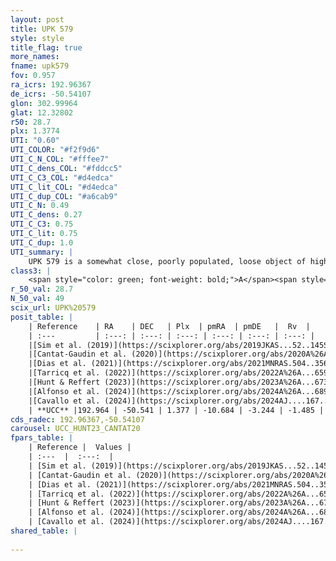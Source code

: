 ```yaml
---
layout: post
title: UPK 579
style: style
title_flag: true
more_names: 
fname: upk579
fov: 0.957
ra_icrs: 192.96367
de_icrs: -50.54107
glon: 302.99964
glat: 12.32802
r50: 28.7
plx: 1.3774
UTI: "0.60"
UTI_COLOR: "#f2f9d6"
UTI_C_N_COL: "#fffee7"
UTI_C_dens_COL: "#fddcc5"
UTI_C_C3_COL: "#d4edca"
UTI_C_lit_COL: "#d4edca"
UTI_C_dup_COL: "#a6cab9"
UTI_C_N: 0.49
UTI_C_dens: 0.27
UTI_C_C3: 0.75
UTI_C_lit: 0.75
UTI_C_dup: 1.0
UTI_summary: |
    UPK 579 is a somewhat close, poorly populated, loose object of high C3 quality. It is well-studied in the literature.
class3: |
    <span style="color: green; font-weight: bold;">A</span><span style="color: #FFC300; font-weight: bold;">B</span>
r_50_val: 28.7
N_50_val: 49
scix_url: UPK%20579
posit_table: |
    | Reference    | RA    | DEC   | Plx  | pmRA  | pmDE   |  Rv  |
    | :---         | :---: | :---: | :---: | :---: | :---: | :---: |
    |[Sim et al. (2019)](https://scixplorer.org/abs/2019JKAS...52..145S) | 192.979 | -50.462 | -- | -10.73 | -3.2 | -- |
    |[Cantat-Gaudin et al. (2020)](https://scixplorer.org/abs/2020A%26A...640A...1C) | 192.917 | -50.541 | 1.367 | -10.71 | -3.23 | -- |
    |[Dias et al. (2021)](https://scixplorer.org/abs/2021MNRAS.504..356D) | 192.888 | -50.724 | 1.349 | -10.71 | -3.221 | 2.127 |
    |[Tarricq et al. (2022)](https://scixplorer.org/abs/2022A%26A...659A..59T) | 192.909 | -50.761 | 1.384 | -10.578 | -3.352 | -- |
    |[Hunt & Reffert (2023)](https://scixplorer.org/abs/2023A%26A...673A.114H) | 193.302 | -50.832 | 1.367 | -10.577 | -3.299 | -0.829 |
    |[Alfonso et al. (2024)](https://scixplorer.org/abs/2024A%26A...689A..18A) | 193.333 | -50.555 | 1.335 | -10.631 | -3.265 | -- |
    |[Cavallo et al. (2024)](https://scixplorer.org/abs/2024AJ....167...12C) | 193.219 | -50.593 | 1.373 | -- | -- | -- |
    | **UCC** |192.964 | -50.541 | 1.377 | -10.684 | -3.244 | -1.485 | 
cds_radec: 192.96367,-50.54107
carousel: UCC_HUNT23_CANTAT20
fpars_table: |
    | Reference |  Values |
    | :---  |  :---:  |
    | [Sim et al. (2019)](https://scixplorer.org/abs/2019JKAS...52..145S) | `d_pc=717, log(age)=7.9` |
    | [Cantat-Gaudin et al. (2020)](https://scixplorer.org/abs/2020A%26A...640A...1C) | `AVNN=0.11, DMNN=9.23, AgeNN=8.08` |
    | [Dias et al. (2021)](https://scixplorer.org/abs/2021MNRAS.504..356D) | `Av=0.382, Dist=714, logage=8.152, [Fe/H]=-0.006` |
    | [Tarricq et al. (2022)](https://scixplorer.org/abs/2022A%26A...659A..59T) | `Dist=691, logAgeNN=8.12` |
    | [Hunt & Reffert (2023)](https://scixplorer.org/abs/2023A%26A...673A.114H) | `AV50=0.144, diffAV50=0.505, MOD50=9.173, logAge50=8.226` |
    | [Alfonso et al. (2024)](https://scixplorer.org/abs/2024A%26A...689A..18A) | `AV=0.11064, MOD=9.22954, logAge=8.02116, Z=-0.0055` |
    | [Cavallo et al. (2024)](https://scixplorer.org/abs/2024AJ....167...12C) | `AV50=0.2, dMod50=9.23, logAge50=8.5, [Fe/H]50=0.25` |
shared_table: |
    
---
```

